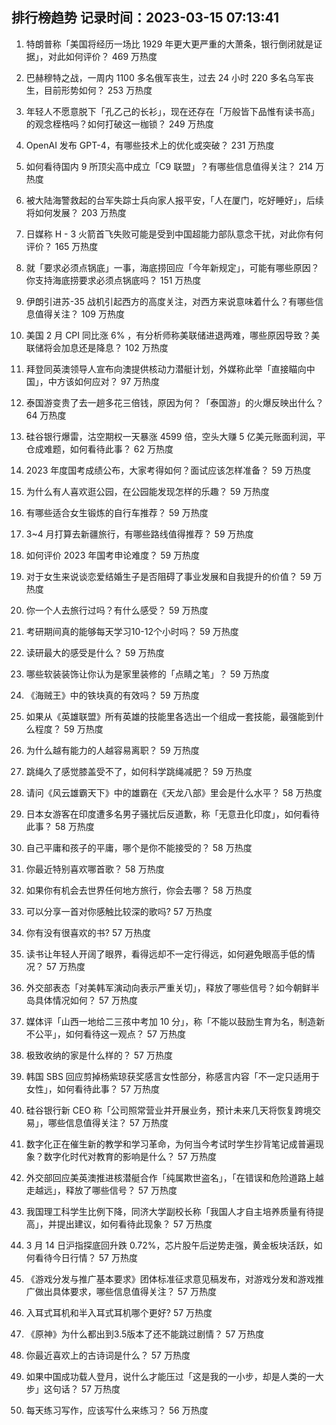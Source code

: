 
## 排行榜趋势 记录时间：2023-03-15 07:13:41
  
  1. 特朗普称「美国将经历一场比 1929 年更大更严重的大萧条，银行倒闭就是证据」，对此如何评价？ 469 万热度
    
  2. 巴赫穆特之战，一周内 1100 多名俄军丧生，过去 24 小时 220 多名乌军丧生，目前形势如何？ 253 万热度
    
  3. 年轻人不愿意脱下「孔乙己的长衫」，现在还存在「万般皆下品惟有读书高」的观念桎梏吗？如何打破这一枷锁？ 249 万热度
    
  4. OpenAI 发布 GPT-4，有哪些技术上的优化或突破？ 231 万热度
    
  5. 如何看待国内 9 所顶尖高中成立「C9 联盟」？有哪些信息值得关注？ 214 万热度
    
  6. 被大陆海警救起的台军失踪士兵向家人报平安，「人在厦门，吃好睡好」，后续将如何发展？ 203 万热度
    
  7. 日媒称 H - 3 火箭首飞失败可能是受到中国超能力部队意念干扰，对此你有何评价？ 165 万热度
    
  8. 就「要求必须点锅底」一事，海底捞回应「今年新规定」，可能有哪些原因？你支持海底捞要求必须点锅底吗？ 151 万热度
    
  9. 伊朗引进苏-35 战机引起西方的高度关注，对西方来说意味着什么？有哪些信息值得关注？ 109 万热度
    
  10. 美国 2 月 CPI 同比涨 6% ，有分析师称美联储进退两难，哪些原因导致？美联储将会加息还是降息？ 102 万热度
    
  11. 拜登同英澳领导人宣布向澳提供核动力潜艇计划，外媒称此举「直接瞄向中国」，中方该如何应对？ 97 万热度
    
  12. 泰国游变贵了去一趟多花三倍钱，原因为何？「泰国游」的火爆反映出什么？ 64 万热度
    
  13. 硅谷银行爆雷，沽空期权一天暴涨 4599 倍，空头大赚 5 亿美元账面利润，平仓成难题，如何看待此事？ 62 万热度
    
  14. 2023 年度国考成绩公布，大家考得如何？面试应该怎样准备？ 59 万热度
    
  15. 为什么有人喜欢逛公园，在公园能发现怎样的乐趣？ 59 万热度
    
  16. 有哪些适合女生锻炼的自行车推荐？ 59 万热度
    
  17. 3~4 月打算去新疆旅行，有哪些路线值得推荐？ 59 万热度
    
  18. 如何评价 2023 年国考申论难度？ 59 万热度
    
  19. 对于女生来说谈恋爱结婚生子是否阻碍了事业发展和自我提升的价值？ 59 万热度
    
  20. 你一个人去旅行过吗？有什么感受？ 59 万热度
    
  21. 考研期间真的能够每天学习10-12个小时吗？ 59 万热度
    
  22. 读研最大的感受是什么？ 59 万热度
    
  23. 哪些软装装饰让你认为是家里装修的「点睛之笔」？ 59 万热度
    
  24. 《海贼王》中的铁块真的有效吗？ 59 万热度
    
  25. 如果从《英雄联盟》所有英雄的技能里各选出一个组成一套技能，最强能到什么程度？ 59 万热度
    
  26. 为什么越有能力的人越容易离职？ 59 万热度
    
  27. 跳绳久了感觉膝盖受不了，如何科学跳绳减肥？ 59 万热度
    
  28. 请问《风云雄霸天下》中的雄霸在《天龙八部》里会是什么水平？ 58 万热度
    
  29. 日本女游客在印度遭多名男子骚扰后反道歉，称「无意丑化印度」，如何看待此事？ 58 万热度
    
  30. 自己平庸和孩子的平庸，哪个是你不能接受的？ 58 万热度
    
  31. 你最近特别喜欢哪首歌？ 58 万热度
    
  32. 如果你有机会去世界任何地方旅行，你会去哪？ 58 万热度
    
  33. 可以分享一首对你感触比较深的歌吗? 57 万热度
    
  34. 你有没有很喜欢的书? 57 万热度
    
  35. 读书让年轻人开阔了眼界，看得远却不一定行得远，如何避免眼高手低的情况？ 57 万热度
    
  36. 外交部表态「对美韩军演动向表示严重关切」，释放了哪些信号？如今朝鲜半岛具体情况如何？ 57 万热度
    
  37. 媒体评「山西一地给二三孩中考加 10 分」，称「不能以鼓励生育为名，制造新不公平」，如何看待这一观点？ 57 万热度
    
  38. 极致收纳的家是什么样的？ 57 万热度
    
  39. 韩国 SBS 回应剪掉杨紫琼获奖感言女性部分，称感言内容「不一定只适用于女性」，如何看待此事？ 57 万热度
    
  40. 硅谷银行新 CEO 称「公司照常营业并开展业务，预计未来几天将恢复跨境交易」，哪些信息值得关注？ 57 万热度
    
  41. 数字化正在催生新的教学和学习革命，为何当今考试时学生抄背笔记成普遍现象？数字化时代对教育的影响是什么？ 57 万热度
    
  42. 外交部回应美英澳推进核潜艇合作「纯属欺世盗名」，「在错误和危险道路上越走越远」，释放了哪些信号？ 57 万热度
    
  43. 我国理工科学生比例下降，同济大学副校长称「我国人才自主培养质量有待提高」，并提出建议，如何看待此现象？ 57 万热度
    
  44. 3 月 14 日沪指探底回升跌 0.72%，芯片股午后逆势走强，黄金板块活跃，如何看待今日行情？ 57 万热度
    
  45. 《游戏分发与推广基本要求》团体标准征求意见稿发布，对游戏分发和游戏推广做出具体要求，哪些信息值得关注？ 57 万热度
    
  46. 入耳式耳机和半入耳式耳机哪个更好? 57 万热度
    
  47. 《原神》为什么都出到3.5版本了还不能跳过剧情？ 57 万热度
    
  48. 你最近喜欢上的古诗词是什么？ 57 万热度
    
  49. 如果中国成功载人登月，说什么才能压过「这是我的一小步，却是人类的一大步」这句话？ 57 万热度
    
  50. 每天练习写作，应该写什么来练习？ 56 万热度
    